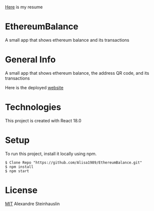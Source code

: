 [Here](https://www.alexandresteinhauslin.dev/static/media/Alexandre%20Steinhauslin.dac3787681055a8e9303.pdf) is my resume

# EthereumBalance
A small app that shows ethereum balance and its transactions

# General Info
  A small app that shows ethereum balance, the address QR code, and its transactions 
  
  Here is the deployed [website](https://62cdcaa744fe9800bc4640f5--dazzling-sprite-082a12.netlify.app/)
 
# Technologies
 This project is created with React 18.0

# Setup
To run this project, install it locally using npm.
```
$ Clone Repo "https://github.com/Alisa1989/EthereumBalance.git"
$ npm install
$ npm start
```
# License
[MIT](https://github.com/Alisa1989/EthereumBalance/blob/main/LICENSE) Alexandre Steinhauslin
